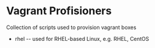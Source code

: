 Vagrant Profisioners
===================

Collection of scripts used to provision vagrant boxes


* rhel -- used for RHEL-based Linux, e.g. RHEL, CentOS
